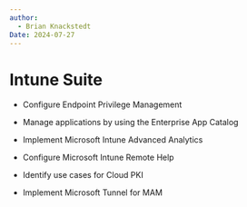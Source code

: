 ```yaml
---
author: 
  - Brian Knackstedt
Date: 2024-07-27
---
```

# Intune Suite

- Configure Endpoint Privilege Management

- Manage applications by using the Enterprise App Catalog

- Implement Microsoft Intune Advanced Analytics

- Configure Microsoft Intune Remote Help

- Identify use cases for Cloud PKI

- Implement Microsoft Tunnel for MAM



